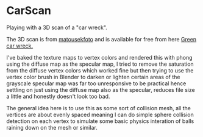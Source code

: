 # CarScan
Playing with a 3D scan of a "car wreck".

The 3D scan is from [matousekfoto](https://sketchfab.com/matousekfoto) and is available for free from here [Green car wreck.](https://sketchfab.com/3d-models/green-car-wreck-a5b233dfe0024ff0b9d33f5469b10dc8)

I've baked the texture maps to vertex colors and rendered this with phong using the diffuse map as the specular map, I tried to remove the saturation from the diffuse vertex colors which worked fine but then trying to use the vertex color brush in Blender to darken or lighten certain areas of the grayscale specular map was far too unresponsive to be practical hence settling on just using the diffuse map also as the specular, reduces file size a little and honestly doesn't look too bad.

The general idea here is to use this as some sort of collision mesh, all the vertices are about evenly spaced meaning I can do simple sphere collision detection on each vertex to simulate some basic physics interation of balls raining down on the mesh or similar.
